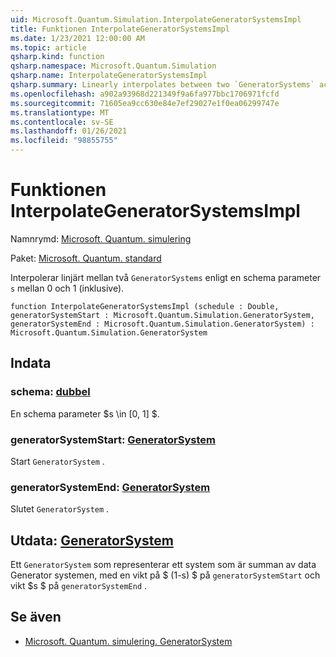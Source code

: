 ```yaml
---
uid: Microsoft.Quantum.Simulation.InterpolateGeneratorSystemsImpl
title: Funktionen InterpolateGeneratorSystemsImpl
ms.date: 1/23/2021 12:00:00 AM
ms.topic: article
qsharp.kind: function
qsharp.namespace: Microsoft.Quantum.Simulation
qsharp.name: InterpolateGeneratorSystemsImpl
qsharp.summary: Linearly interpolates between two `GeneratorSystems` according to a schedule parameter `s` between 0 and 1 (inclusive).
ms.openlocfilehash: a902a93968d221349f9a6fa977bbc1706971fcfd
ms.sourcegitcommit: 71605ea9cc630e84e7ef29027e1f0ea06299747e
ms.translationtype: MT
ms.contentlocale: sv-SE
ms.lasthandoff: 01/26/2021
ms.locfileid: "98855755"
---
```

# <a name="interpolategeneratorsystemsimpl-function"></a>Funktionen InterpolateGeneratorSystemsImpl

Namnrymd: [Microsoft. Quantum. simulering](xref:Microsoft.Quantum.Simulation)

Paket: [Microsoft. Quantum. standard](https://nuget.org/packages/Microsoft.Quantum.Standard)


Interpolerar linjärt mellan två `GeneratorSystems` enligt en schema parameter `s` mellan 0 och 1 (inklusive).

```qsharp
function InterpolateGeneratorSystemsImpl (schedule : Double, generatorSystemStart : Microsoft.Quantum.Simulation.GeneratorSystem, generatorSystemEnd : Microsoft.Quantum.Simulation.GeneratorSystem) : Microsoft.Quantum.Simulation.GeneratorSystem
```


## <a name="input"></a>Indata

### <a name="schedule--double"></a>schema: [dubbel](xref:microsoft.quantum.lang-ref.double)

En schema parameter $s \in [0, 1] $.


### <a name="generatorsystemstart--generatorsystem"></a>generatorSystemStart: [GeneratorSystem](xref:Microsoft.Quantum.Simulation.GeneratorSystem)

Start `GeneratorSystem` .


### <a name="generatorsystemend--generatorsystem"></a>generatorSystemEnd: [GeneratorSystem](xref:Microsoft.Quantum.Simulation.GeneratorSystem)

Slutet `GeneratorSystem` .



## <a name="output--generatorsystem"></a>Utdata: [GeneratorSystem](xref:Microsoft.Quantum.Simulation.GeneratorSystem)

Ett `GeneratorSystem` som representerar ett system som är summan av data Generator systemen, med en vikt på $ (1-s) $ på `generatorSystemStart` och vikt $s $ på `generatorSystemEnd` .

## <a name="see-also"></a>Se även

- [Microsoft. Quantum. simulering. GeneratorSystem](xref:Microsoft.Quantum.Simulation.GeneratorSystem)